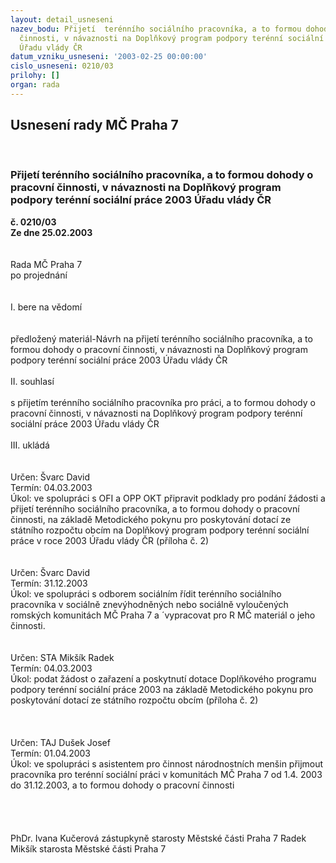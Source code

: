 ```yaml
---
layout: detail_usneseni
nazev_bodu: Přijetí  terénního sociálního pracovníka, a to formou dohody o pracovní
  činnosti, v návaznosti na Doplňkový program podpory terénní sociální práce 2003
  Úřadu vlády ČR
datum_vzniku_usneseni: '2003-02-25 00:00:00'
cislo_usneseni: 0210/03
prilohy: []
organ: rada
---
```

<div id="ucUsn_pList" class="usn">
	<span><h2>Usnesení rady MČ Praha 7 </h2>
<br></span><div class="standBody">
<span><h3>Přijetí  terénního sociálního pracovníka, a to formou dohody o pracovní činnosti, v návaznosti na Doplňkový program podpory terénní sociální práce 2003 Úřadu vlády ČR</h3></span><div class="center">
		<strong>č. 0210/03</strong><br>
	</div>
<div class="center">
		<strong>Ze dne 25.02.2003</strong><br><br>
	</div>
<br>Rada MČ Praha 7<br>po projednání<br><br><br>I.	bere na vědomí<br><br> <br>předložený materiál-Návrh na přijetí  terénního sociálního pracovníka, a to formou dohody o pracovní činnosti, v návaznosti na Doplňkový program podpory terénní sociální práce 2003 Úřadu vlády ČR<br><br>II.	souhlasí <br><br>s  přijetím terénního  sociálního pracovníka pro práci, a to formou dohody  o pracovní činnosti, v návaznosti na Doplňkový program podpory terénní sociální práce 2003 Úřadu vlády ČR<br><br>III.	ukládá <br><br> <br>Určen:	Švarc David<br>Termín: 04.03.2003<br>Úkol:	ve spolupráci s OFI a OPP OKT připravit podklady pro podání žádosti a  přijetí  terénního sociálního pracovníka, a to formou dohody o pracovní činnosti,  na základě Metodického pokynu pro poskytování dotací ze státního rozpočtu obcím na Doplňkový program podpory terénní sociální práce v roce 2003 Úřadu vlády ČR (příloha č. 2) <br> <br> <br>Určen:	Švarc David<br>Termín: 31.12.2003<br>Úkol:	ve spolupráci s odborem sociálním řídit terénního sociálního pracovníka  v sociálně znevýhodněných nebo sociálně vyloučených romských komunitách  MČ Praha 7 a ´vypracovat pro R MČ materiál o jeho činnosti.<br> <br> <br>Určen:	STA Mikšík Radek<br>Termín: 04.03.2003<br>Úkol:	podat žádost o zařazení a poskytnutí dotace Doplňkového programu podpory terénní sociální práce 2003 na základě Metodického pokynu pro poskytování dotací ze státního rozpočtu obcím (příloha č. 2) <br> <br><br><br>Určen:	TAJ Dušek Josef<br>Termín: 01.04.2003<br>Úkol:	ve spolupráci s asistentem pro činnost národnostních menšin přijmout pracovníka pro terénní sociální práci v komunitách MČ Praha 7 od 1.4. 2003 do 31.12.2003, a to  formou dohody o pracovní činnosti <br> <br><br> <br><br>PhDr. Ivana Kučerová zástupkyně starosty Městské části Praha 7	 Radek Mikšík starosta Městské části Praha 7<br><br>
</div>
</div>